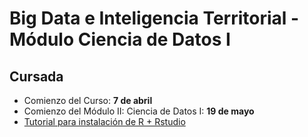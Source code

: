 # Big Data e Inteligencia Territorial - Módulo Ciencia de Datos I


## Cursada

- Comienzo del Curso: **7 de abril**
- Comienzo del Módulo II: Ciencia de Datos I: **19 de mayo**
- [Tutorial para instalación de R + Rstudio](https://raw.githubusercontent.com/pablotis/r_bigdataEit_flacso/main/instalacion_r_rstudio.html)

